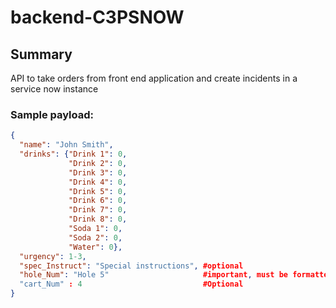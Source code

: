 # backend-C3PSNOW
## Summary
API to take orders from front end application and create incidents in a service now instance

### Sample payload:
```json
{
  "name": "John Smith",
  "drinks": {"Drink 1": 0,
             "Drink 2": 0,
             "Drink 3": 0,
             "Drink 4": 0,
             "Drink 5": 0,
             "Drink 6": 0,
             "Drink 7": 0,
             "Drink 8": 0,
             "Soda 1": 0,
             "Soda 2": 0,
             "Water": 0},
  "urgency": 1-3,
  "spec_Instruct": "Special instructions", #optional
  "hole_Num": "Hole 5"                     #important, must be formatted like this: "Hole #"
  "cart_Num" : 4                           #Optional
}
```
